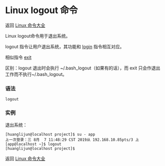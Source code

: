 # Linux logout 命令

返回 [Linux 命令大全](https://ahuang007.github.com/Linux-Command)

Linux logout命令用于退出系统。

logout 指令让用户退出系统，其功能和 [login](https://github.com/ahuang007/Linux-Command/blob/master/login.md) 指令相互对应。

相似指令 [exit](https://github.com/ahuang007/Linux-Command/blob/master/exit.md)

区别：logout 退出时会执行 ~/.bash_logout（如果有的话），而 exit 只会作退出工作而不执行~/.bash_logout。

### 语法

```
logout
```

### 实例

退出系统：

```
[huanglijun@localhost project]$ su - app
上一次登录：三 8月  7 11:48:29 CST 2019从 192.168.10.85pts/3 上
[app@localhost ~]$ logout
[huanglijun@localhost project]$ 
```

返回 [Linux 命令大全](https://ahuang007.github.com/Linux-Command)

